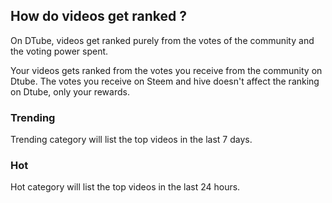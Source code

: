 ## How do videos get ranked ?

On DTube, videos get ranked purely from the votes of the community and the voting power spent.

Your videos gets ranked from the votes you receive from the community on Dtube. The votes you receive on Steem and hive doesn't affect the ranking on Dtube, only your rewards.

### Trending
Trending category will list the top videos in the last 7 days.

### Hot
Hot category will list the top videos in the last 24 hours.
